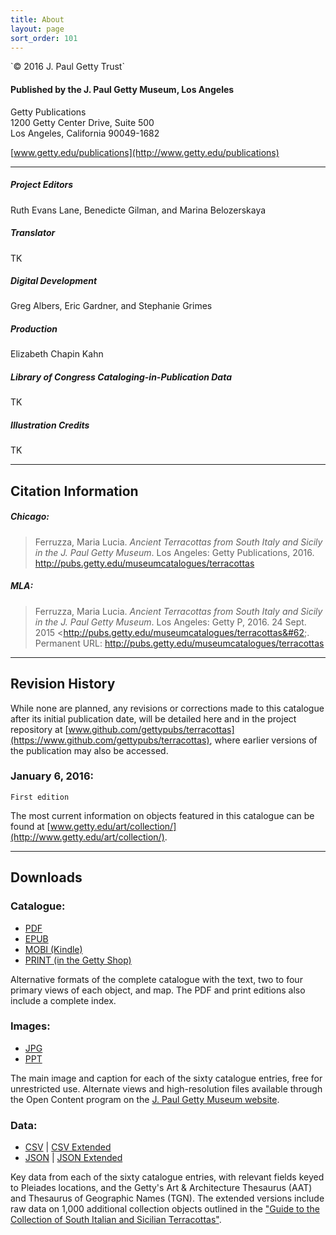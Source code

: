 ```yaml
---
title: About
layout: page
sort_order: 101
---
```

<div class="about">
`© 2016 J. Paul Getty Trust`

#### Published by the J. Paul Getty Museum, Los Angeles

Getty Publications  
1200 Getty Center Drive, Suite 500  
Los Angeles, California 90049-1682  

[www.getty.edu/publications](http://www.getty.edu/publications)

---

##### Project Editors
Ruth Evans Lane, Benedicte Gilman, and Marina Belozerskaya

##### Translator
TK

##### Digital Development
Greg Albers, Eric Gardner, and Stephanie Grimes

##### Production
Elizabeth Chapin Kahn

##### Library of Congress Cataloging-in-Publication Data
TK

##### Illustration Credits
TK

---

## Citation Information

##### Chicago:

> Ferruzza, Maria Lucia. *Ancient Terracottas from South Italy and Sicily in the J. Paul Getty Museum*. Los Angeles: Getty Publications, 2016. http://pubs.getty.edu/museumcatalogues/terracottas

##### MLA:

> Ferruzza, Maria Lucia. *Ancient Terracottas from South Italy and Sicily
  in the J. Paul Getty Museum*. Los Angeles: Getty P, 2016. 24 Sept. 2015 &#60;http://pubs.getty.edu/museumcatalogues/terracottas&#62;. <br />
  Permanent URL: http://pubs.getty.edu/museumcatalogues/terracottas

---

## Revision History

While none are planned, any revisions or corrections made to this catalogue after its initial publication date, will be detailed here and in the project repository at [www.github.com/gettypubs/terracottas](https://www.github.com/gettypubs/terracottas), where earlier versions of the publication may also be accessed.

### January 6, 2016:

`First edition`

The most current information on objects featured in this catalogue can be found at [www.getty.edu/art/collection/](http://www.getty.edu/art/collection/).

---

## Downloads

### Catalogue:

- [PDF](assets/downloads/AncientTerracottas_Ferruzza.pdf)
- [EPUB](assets/downloads/AncientTerracottas_Ferruzza.epub)
- [MOBI (Kindle)](assets/downloads/AncientTerracottas_Ferruzza.mobi)
- [PRINT (in the Getty Shop)](http://shop.getty.edu/products/ancient-terracottas-from-south-italy-and-sicily-in-the-j-paul-getty-museum-978-1606061237)

Alternative formats of the complete catalogue with the text, two to four primary views of each object, and map. The PDF and print editions also include a complete index.

### Images:

- [JPG](assets/downloads/AncientTerracottas_Ferruzza_Images.zip)
- [PPT](assets/downloads/AncientTerracottas_Ferruzza_Images.ppt)

The main image and caption for each of the sixty catalogue entries, free for unrestricted use. Alternate views and high-resolution files available through the Open Content program on the [J. Paul Getty Museum website](http://www.getty.edu/art/collection/).

### Data:

- [CSV](assets/downloads/AncientTerracottas_Ferruzza_Data.csv) \| [CSV Extended](assets/downloads/AncientTerracottas_Ferruzza_Data_Extended.csv)
- [JSON](assets/downloads/AncientTerracottas_Ferruzza_Data.json) \| [JSON Extended](assets/downloads/AncientTerracottas_Ferruzza_Data_Extended.json)

Key data from each of the sixty catalogue entries, with relevant fields keyed to Pleiades locations, and the Getty's Art & Architecture Thesaurus (AAT) and Thesaurus of Geographic Names (TGN). The extended versions include raw data on 1,000 additional collection objects outlined in the ["Guide to the Collection of South Italian and Sicilian Terracottas"](frontmatter/guide/).

</div>
